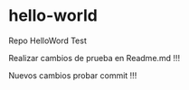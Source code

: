 # hello-world
Repo HelloWord Test

Realizar cambios de prueba en Readme.md !!!

Nuevos cambios probar commit !!!
